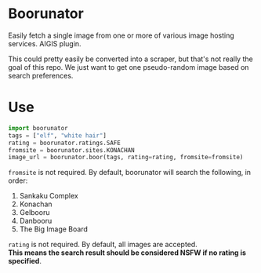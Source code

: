 # Boorunator
Easily fetch a single image from one or more of various image hosting services. AIGIS plugin.

This could pretty easily be converted into a scraper, but that's not really the goal of this repo. We just want to get one pseudo-random image based on search preferences.

# Use
```python
import boorunator
tags = ["elf", "white hair"]
rating = boorunator.ratings.SAFE
fromsite = boorunator.sites.KONACHAN
image_url = boorunator.boor(tags, rating=rating, fromsite=fromsite)
```

`fromsite` is not required. By default, boorunator will search the following, in order:
1. Sankaku Complex
2. Konachan
3. Gelbooru
4. Danbooru
5. The Big Image Board

`rating` is not required. By default, all images are accepted.  
__This means the search result should be considered NSFW if no rating is specified__.